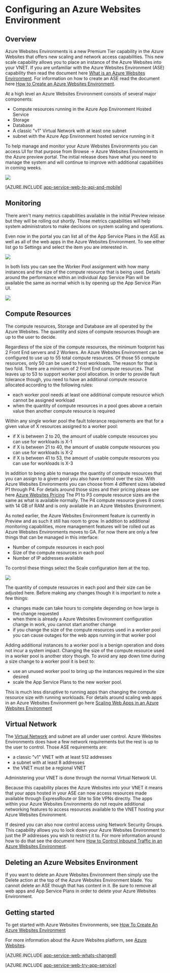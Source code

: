 <properties 
	pageTitle="How to Configure an Azure Websites Environment" 
	description="Configuration, management and monitoring of Azure Websites Environments" 
	services="app-service" 
	documentationCenter="" 
	authors="ccompy" 
	manager="stefsch" 
	editor=""/>

<tags
	ms.service="app-service"
	ms.date="09/11/2015"
	wacn.date=""/>

# Configuring an Azure Websites Environment #

## Overview ##

Azure Websites Environments is a new Premium Tier capability in the Azure Websites that offers new scaling and network access capabilities.  This new scale capability allows you to place an instance of the Azure Websites into your VNET.  If you are unfamiliar with the Azure Websites Environment (ASE) capability then read the document here [What is an Azure Websites Environment](/documentation/articles/app-service-app-service-environment-intro). For information on how to create an ASE read the document here [How to Create an Azure Websites Environment](/documentation/articles/app-service-web-how-to-create-an-app-service-environment). 

At a high level an Azure Websites Environment consists of several major components:

- Compute resources running in the Azure App Environment Hosted Service
- Storage
- Database
- A classic "v1" Virtual Network with at least one subnet
- subnet with the Azure App Environment hosted service running in it

To help manage and monitor your Azure Websites Environments you can access UI for that purpose from Browse -> Azure Websites Environments in the Azure preview portal. The initial release does have what you need to manage the system and will continue to improve with additional capabilities in coming weeks.  

![][1]

[AZURE.INCLUDE [app-service-web-to-api-and-mobile](../includes/app-service-web-to-api-and-mobile.md)] 

## Monitoring ##

There aren't many metrics capabilities available in the initial Preview release but they will be rolling out shortly.  Those metrics capabilities will help system administrators to make decisions on system scaling and operations.

Even now in the portal you can list all of the App Service Plans in the ASE as well as all of the web apps in the Azure Websites Environment.  To see either list go to Settings and select the item you are interested in.  

![][3]

In both lists you can see the Worker Pool assignment with how many instances and the size of the compute resource that is being used.  Details around the performance within an individual App Service Plan will be available the same as normal which is by opening up the App Service Plan UI.  

![][4]

## Compute Resources ##

The compute resources, Storage and Database are all operated by the Azure Websites.  The quantity and sizes of compute resources though are up to the user to decide.  

Regardless of the size of the compute resources, the minimum footprint has 2 Front End servers and 2 Workers.  An Azure Websites Environment can be configured to use up to 55 total compute resources.  Of those 55 compute resources, only 50 can be used to host workloads. The reason for that is two fold.  There are a minimum of 2 Front End compute resources.  That leaves up to 53 to support worker pool allocation. In order to provide fault tolerance though, you need to have an additional compute resource allocated according to the following rules:

- each worker pool needs at least one additional compute resource which cannot be assigned workload
- when the quantity of compute resources in a pool goes above a certain value then another compute resource is required

Within any single worker pool the fault tolerance requirements are that for a given value of X resources assigned to a worker pool:

- if X is between 2 to 20, the amount of usable compute resources you can use for workloads is X-1
- if X is between 21 to 40, the amount of usable compute resources you can use for workloads is X-2
- if X is between 41 to 53, the amount of usable compute resources you can use for workloads is X-3

In addition to being able to manage the quantity of compute resources that you can assign to a given pool you also have control over the size.  With Azure Websites Environments you can choose from 4 different sizes labeled P1 through P4.  For details around those sizes and their pricing please see here [Azure Websites Pricing](/documentation/services/web-sites) The P1 to P3 compute resource sizes are the same as what is available normally.  The P4 compute resource gives 8 cores with 14 GB of RAM and is only available in an Azure Websites Environment.

As noted earlier, the Azure Websites Environment feature is currently in Preview and as such it still has room to grow.  In addition to additional monitoring capabilities, more management features will be rolled out as Azure Websites Environments moves to GA.  For now there are only a few things that can be managed in this interface:

- Number of compute resources in each pool
- Size of the compute resources in each pool
- Number of IP addresses available

To control these things select the Scale configuration item at the top.  

![][2]

The quantity of compute resources in each pool and their size can be adjusted here.  Before making any changes though it is important to note a few things:

- changes made can take hours to complete depending on how large is the change requested
- when there is already a Azure Websites Environment configuration change in work, you cannot start another change
- if you change the size of the compute resources used in a worker pool you can cause outages for the web apps running in that worker pool

Adding additional instances to a worker pool is a benign operation and does not incur a system impact.  Changing the size of the compute resource used in a worker pool is another story though.  To avoid any app down time during a size change to a worker pool it is best to:

- use an unused worker pool to bring up the instances required in the size desired
- scale the App Service Plans to the new worker pool.  
 
This is much less disruptive to running apps than changing the compute resource size with running workloads.  For details around scaling web apps in an Azure Websites Environment go here [Scaling Web Apps in an Azure Websites Environment](/documentation/articles/app-service-web-scale-a-web-app-in-an-app-service-environment)  

## Virtual Network ##

The [Virtual Network][virtualnetwork] and subnet are all under user control.  Azure Websites Environments does have a few network requirements but the rest is up to the user to control.  Those ASE requirements are:

- a classic "v1" VNET with at least 512 addresses
- a subnet with at least 8 addresses 
- the VNET must be a regional VNET  
 
Administering your VNET is done through the normal Virtual Network UI.

Because this capability places the Azure Websites into your VNET it means that your apps hosted in your ASE can now access resources made available through ExpressRoute or Site to Site VPNs directly.  The apps within your Azure Websites Environments do not require additional networking features to access resources available to the VNET hosting your Azure Websites Environment.  

If desired you can also now control access using Network Security Groups.  This capability allows you to lock down your Azure Websites Environment to just the IP addresses you wish to restrict it to.  For more information around how to do that see the document here [How to Control Inbound Traffic in an Azure Websites Environment](/documentation/articles/app-service-app-service-environment-control-inbound-traffic).

## Deleting an Azure Websites Environment ##

If you want to delete an Azure Websites Environment then simply use the Delete action at the top of the Azure Websites Environment blade.  You cannot delete an ASE though that has content in it.  Be sure to remove all web apps and App Service Plans in order to delete your Azure Websites Environment.  

## Getting started

To get started with Azure Websites Environments, see [How To Create An Azure Websites Environment](/documentation/articles/app-service-web-how-to-create-an-app-service-environment)

For more information about the Azure Websites platform, see [Azure Websites](/documentation/services/web-sites).

[AZURE.INCLUDE [app-service-web-whats-changed](../includes/app-service-web-whats-changed.md)]

[AZURE.INCLUDE [app-service-web-try-app-service](../includes/app-service-web-try-app-service.md)]

<!--Image references-->
[1]: ./media/app-service-web-configure-an-app-service-environment/configureaseblade.png
[2]: ./media/app-service-web-configure-an-app-service-environment/configurescale.png
[3]: ./media/app-service-web-configure-an-app-service-environment/configureasplist.png
[4]: ./media/app-service-web-configure-an-app-service-environment/configurewebapplist.png

<!--Links-->
[WhatisASE]: /documentation/articles/app-service-app-service-environment-intro/
[Appserviceplans]: /documentation/articles/azure-web-sites-web-hosting-plans-in-depth-overview/
[HowtoCreateASE]: /documentation/articles/app-service-web-how-to-create-an-app-service-environment/
[HowtoScale]: /documentation/articles/app-service-web-scale-a-web-app-in-an-app-service-environment/
[ControlInbound]: /documentation/articles/app-service-app-service-environment-control-inbound-traffic/
[virtualnetwork]: /documentation/articles/virtual-networks-faq/
[AppServicePricing]: /home/features/app-service/#price 
<!-- deleted by customization
[AzureAppService]: /documentation/articles/app-service-value-prop-what-is/
-->
<!-- keep by customization: begin -->
[AzureAppService]: /documentation/services/web-sites/
<!-- keep by customization: end -->
 
